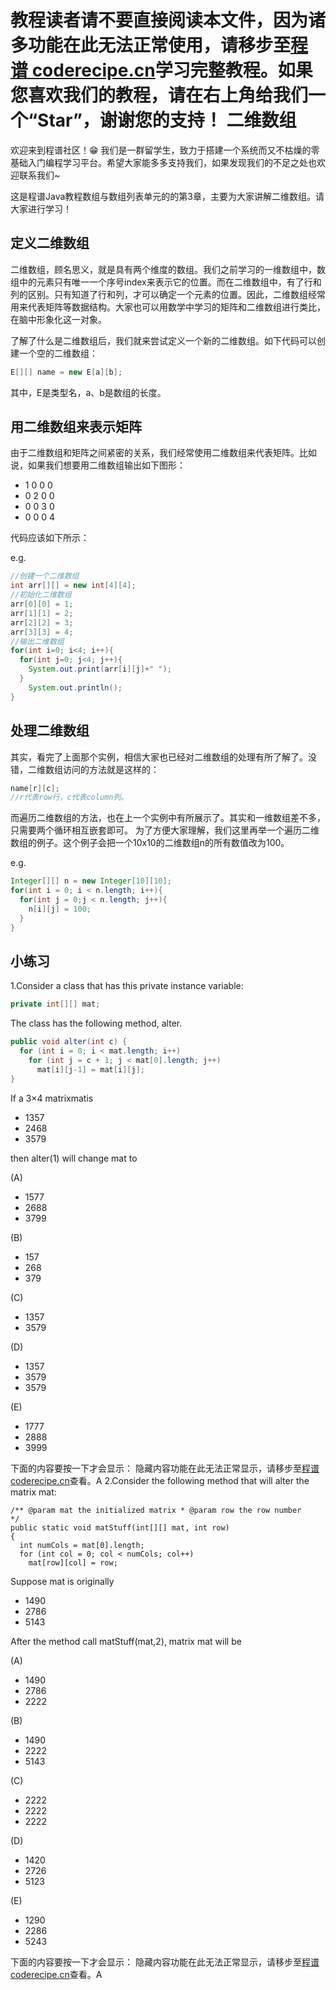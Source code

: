 <notice>教程读者请不要直接阅读本文件，因为诸多功能在此无法正常使用，请移步至[程谱 coderecipe.cn](https://coderecipe.cn/learn/4)学习完整教程。如果您喜欢我们的教程，请在右上角给我们一个“Star”，谢谢您的支持！</notice>
二维数组
======

欢迎来到程谱社区！😁 我们是一群留学生，致力于搭建一个系统而又不枯燥的零基础入门编程学习平台。希望大家能多多支持我们，如果发现我们的不足之处也欢迎联系我们~

这是程谱Java教程数组与数组列表单元的的第3章，主要为大家讲解二维数组。请大家进行学习！

定义二维数组
-----
二维数组，顾名思义，就是具有两个维度的数组。我们之前学习的一维数组中，数组中的元素只有唯一一个序号index来表示它的位置。而在二维数组中，有了行和列的区别。只有知道了行和列，才可以确定一个元素的位置。因此，二维数组经常用来代表矩阵等数据结构。大家也可以用数学中学习的矩阵和二维数组进行类比，在脑中形象化这一对象。

了解了什么是二维数组后，我们就来尝试定义一个新的二维数组。如下代码可以创建一个空的二维数组：
```java
E[][] name = new E[a][b];
```
其中，E是类型名，a、b是数组的长度。

用二维数组来表示矩阵
-----
由于二维数组和矩阵之间紧密的关系，我们经常使用二维数组来代表矩阵。比如说，如果我们想要用二维数组输出如下图形：

* 1 0 0 0
* 0 2 0 0
* 0 0 3 0
* 0 0 0 4

代码应该如下所示：

e.g.
```java
//创建一个二维数组
int arr[][] = new int[4][4];
//初始化二维数组
arr[0][0] = 1;
arr[1][1] = 2;
arr[2][2] = 3;
arr[3][3] = 4;
//输出二维数组
for(int i=0; i<4; i++){
  for(int j=0; j<4; j++){
    System.out.print(arr[i][j]+" ");    
  }
    System.out.println();   
}
```

处理二维数组
-----
其实，看完了上面那个实例，相信大家也已经对二维数组的处理有所了解了。没错，二维数组访问的方法就是这样的：
```java
name[r][c];
//r代表row行，c代表column列。
```
而遍历二维数组的方法，也在上一个实例中有所展示了。其实和一维数组差不多，只需要两个循环相互嵌套即可。
为了方便大家理解，我们这里再举一个遍历二维数组的例子。这个例子会把一个10x10的二维数组n的所有数值改为100。

e.g.
```java
Integer[][] n = new Integer[10][10];
for(int i = 0; i < n.length; i++){
  for(int j = 0;j < n.length; j++){
    n[i][j] = 100;
  }
}
```

小练习
-----
1.Consider a class that has this private instance variable:
```java
private int[][] mat;
```
The class has the following method, alter.
```java
public void alter(int c) {
  for (int i = 0; i < mat.length; i++)
    for (int j = c + 1; j < mat[0].length; j++)
      mat[i][j-1] = mat[i][j];
}
```
If a 3×4 matrixmatis
* 1357
* 2468
* 3579

then alter(1) will change mat to

(A)
* 1577
* 2688
* 3799

(B)
* 157
* 268
* 379

(C)
* 1357
* 3579

(D)
* 1357
* 3579
* 3579

(E)
* 1777
* 2888
* 3999

下面的内容要按一下才会显示：
<cr type="hidden"><notice>隐藏内容功能在此无法正常显示，请移步至[程谱 coderecipe.cn](https://coderecipe.cn/learn/4)查看。</notice>A</cr>
2.Consider the following method that will alter the matrix mat:
```
/** @param mat the initialized matrix * @param row the row number
*/
public static void matStuff(int[][] mat, int row)
{
  int numCols = mat[0].length;
  for (int col = 0; col < numCols; col++)
    mat[row][col] = row;
```
Suppose mat is originally
* 1490
* 2786
* 5143

After the method call matStuff(mat,2), matrix mat will be

(A)
* 1490
* 2786
* 2222

(B)
* 1490
* 2222
* 5143

(C)
* 2222
* 2222
* 2222

(D)
* 1420
* 2726
* 5123

(E)
* 1290
* 2286
* 5243

下面的内容要按一下才会显示：
<cr type="hidden"><notice>隐藏内容功能在此无法正常显示，请移步至[程谱 coderecipe.cn](https://coderecipe.cn/learn/4)查看。</notice>A</cr>
